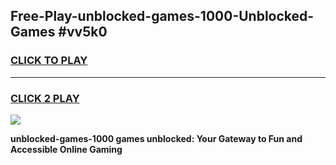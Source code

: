 
## Free-Play-unblocked-games-1000-Unblocked-Games #vv5k0
<h3>
<a href="https://news.freeplayer.one?title=unblocked-games-1000&ref=8M">CLICK TO PLAY</a></h3>
<hr>

<h3>
<a href="https://news.freeplayer.one?title=unblocked-games-1000&ref=8M">CLICK 2 PLAY</a>
  
</h3>

<a href="https://news.freeplayer.one?title=unblocked-games-1000&ref=8M"><img src="https://clearcache.store/games.png"></a>


**unblocked-games-1000 games unblocked: Your Gateway to Fun and Accessible Online Gaming**
